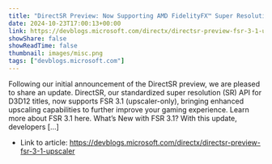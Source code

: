 ```yaml
---
title: "DirectSR Preview: Now Supporting AMD FidelityFX™ Super Resolution (FSR) 3.1 Upscaler"
date: 2024-10-23T17:00:13+00:00
link: https://devblogs.microsoft.com/directx/directsr-preview-fsr-3-1-upscaler
showShare: false
showReadTime: false
thumbnail: images/misc.png
tags: ["devblogs.microsoft.com"]
---
```

Following our initial announcement of the DirectSR preview, we are pleased to share an update. DirectSR, our standardized super resolution (SR) API for D3D12 titles, now supports FSR 3.1 (upscaler-only), bringing enhanced upscaling capabilities to further improve your gaming experience. Learn more about FSR 3.1 here. What’s New with FSR 3.1? With this update, developers […]

- Link to article: https://devblogs.microsoft.com/directx/directsr-preview-fsr-3-1-upscaler